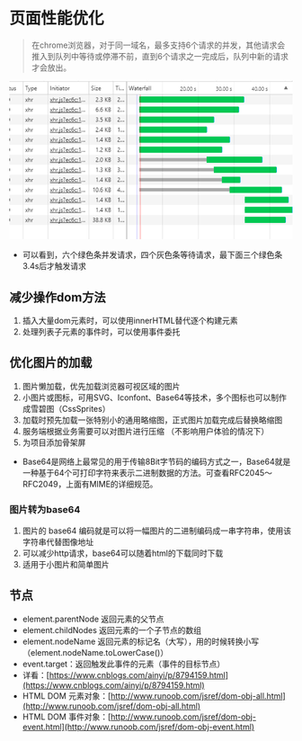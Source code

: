 # 页面性能优化

> 在chrome浏览器，对于同一域名，最多支持6个请求的并发，其他请求会推入到队列中等待或停滞不前，直到6个请求之一完成后，队列中新的请求才会放出。

![](https://raw.githubusercontent.com/Krryxa/WORK-LEARNING/master/images/p_5.jpg)
- 可以看到，六个绿色条并发请求，四个灰色条等待请求，最下面三个绿色条3.4s后才触发请求

## 减少操作dom方法
1. 插入大量dom元素时，可以使用innerHTML替代逐个构建元素
2. 处理列表子元素的事件时，可以使用事件委托

## 优化图片的加载

1. 图片懒加载，优先加载浏览器可视区域的图片
2. 小图片或图标，可用SVG、Iconfont、Base64等技术，多个图标也可以制作成雪碧图（CssSprites）
3. 加载时预先加载一张特别小的通用略缩图，正式图片加载完成后替换略缩图
4. 服务端根据业务需要可以对图片进行压缩 （不影响用户体验的情况下）
5. 为项目添加骨架屏

- Base64是网络上最常见的用于传输8Bit字节码的编码方式之一，Base64就是一种基于64个可打印字符来表示二进制数据的方法。可查看RFC2045～RFC2049，上面有MIME的详细规范。

### 图片转为base64
1. 图片的 base64 编码就是可以将一幅图片的二进制编码成一串字符串，使用该字符串代替图像地址
2. 可以减少http请求，base64可以随着html的下载同时下载
3. 适用于小图片和简单图片

## 节点
- element.parentNode	返回元素的父节点
- element.childNodes    返回元素的一个子节点的数组
- element.nodeName	返回元素的标记名（大写），用的时候转换小写（element.nodeName.toLowerCase()）
- event.target：返回触发此事件的元素（事件的目标节点）
- 详看：[https://www.cnblogs.com/ainyi/p/8794159.html](https://www.cnblogs.com/ainyi/p/8794159.html)
- HTML DOM 元素对象：[http://www.runoob.com/jsref/dom-obj-all.html](http://www.runoob.com/jsref/dom-obj-all.html)
- HTML DOM 事件对象：[http://www.runoob.com/jsref/dom-obj-event.html](http://www.runoob.com/jsref/dom-obj-event.html)